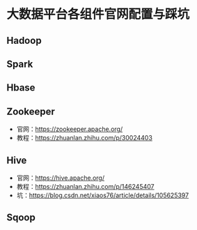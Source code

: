 # 大数据平台各组件官网配置与踩坑
 
## Hadoop

## Spark

## Hbase

## Zookeeper

- 官网：https://zookeeper.apache.org/
- 教程：https://zhuanlan.zhihu.com/p/30024403
## Hive

- 官网：https://hive.apache.org/
- 教程：https://zhuanlan.zhihu.com/p/146245407
- 坑：https://blog.csdn.net/xiaos76/article/details/105625397

## Sqoop
